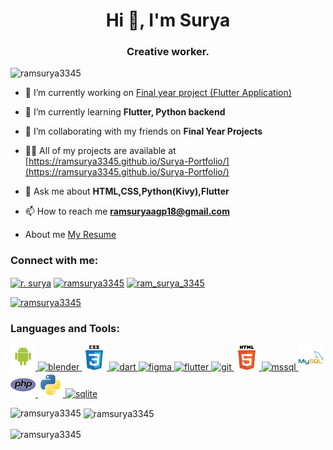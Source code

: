 <h1 align="center">Hi 👋, I'm Surya</h1>
<h3 align="center">Creative worker.</h3>

<p align="left"> <img src="https://komarev.com/ghpvc/?username=ramsurya3345&label=Profile%20views&color=0e75b6&style=flat" alt="ramsurya3345" /> </p>



- 🔭 I’m currently working on [Final year project (Flutter Application)](https://github.com/Ramsurya3345/Staff-Tasks-Management-App-using-AI)

- 🌱 I’m currently learning **Flutter, Python backend**

- 👯 I’m collaborating with my friends on **Final Year Projects**

- 👨‍💻 All of my projects are available at [https://ramsurya3345.github.io/Surya-Portfolio/](https://ramsurya3345.github.io/Surya-Portfolio/)

- 💬 Ask me about **HTML,CSS,Python(Kivy),Flutter**

- 📫 How to reach me **ramsuryaagp18@gmail.com**
- About me <a href="https://drive.google.com/file/d/12L6cL0FCyDe1HTkYSxVTViXbN8hwdgXk/view?usp=sharing" target="blank">My Resume</a>

<h3 align="left">Connect with me:</h3>
<p align="left">
<a href="https://linkedin.com/in/r. surya" target="blank"><img align="center" src="https://raw.githubusercontent.com/rahuldkjain/github-profile-readme-generator/master/src/images/icons/Social/linked-in-alt.svg" alt="r. surya" height="30" width="40" /></a>
<a href="https://fb.com/ramsurya3345" target="blank"><img align="center" src="https://raw.githubusercontent.com/rahuldkjain/github-profile-readme-generator/master/src/images/icons/Social/facebook.svg" alt="ramsurya3345" height="30" width="40" /></a>
<a href="https://instagram.com/ram_surya_3345" target="blank"><img align="center" src="https://raw.githubusercontent.com/rahuldkjain/github-profile-readme-generator/master/src/images/icons/Social/instagram.svg" alt="ram_surya_3345" height="30" width="40" /></a>
</p>
<p align="left"> <a href="https://github.com/ryo-ma/github-profile-trophy"><img src="https://github-profile-trophy.vercel.app/?username=ramsurya3345" alt="ramsurya3345" /></a> </p>
<h3 align="left">Languages and Tools:</h3>
<p align="left"> <a href="https://developer.android.com" target="_blank" rel="noreferrer"> <img src="https://raw.githubusercontent.com/devicons/devicon/master/icons/android/android-original-wordmark.svg" alt="android" width="40" height="40"/> </a> <a href="https://www.blender.org/" target="_blank" rel="noreferrer"> <img src="https://download.blender.org/branding/community/blender_community_badge_white.svg" alt="blender" width="40" height="40"/> </a> <a href="https://www.w3schools.com/css/" target="_blank" rel="noreferrer"> <img src="https://raw.githubusercontent.com/devicons/devicon/master/icons/css3/css3-original-wordmark.svg" alt="css3" width="40" height="40"/> </a> <a href="https://dart.dev" target="_blank" rel="noreferrer"> <img src="https://www.vectorlogo.zone/logos/dartlang/dartlang-icon.svg" alt="dart" width="40" height="40"/> </a> <a href="https://www.figma.com/" target="_blank" rel="noreferrer"> <img src="https://www.vectorlogo.zone/logos/figma/figma-icon.svg" alt="figma" width="40" height="40"/> </a> <a href="https://flutter.dev" target="_blank" rel="noreferrer"> <img src="https://www.vectorlogo.zone/logos/flutterio/flutterio-icon.svg" alt="flutter" width="40" height="40"/> </a> <a href="https://git-scm.com/" target="_blank" rel="noreferrer"> <img src="https://www.vectorlogo.zone/logos/git-scm/git-scm-icon.svg" alt="git" width="40" height="40"/> </a> <a href="https://www.w3.org/html/" target="_blank" rel="noreferrer"> <img src="https://raw.githubusercontent.com/devicons/devicon/master/icons/html5/html5-original-wordmark.svg" alt="html5" width="40" height="40"/> </a> <a href="https://www.microsoft.com/en-us/sql-server" target="_blank" rel="noreferrer"> <img src="https://www.svgrepo.com/show/303229/microsoft-sql-server-logo.svg" alt="mssql" width="40" height="40"/> </a> <a href="https://www.mysql.com/" target="_blank" rel="noreferrer"> <img src="https://raw.githubusercontent.com/devicons/devicon/master/icons/mysql/mysql-original-wordmark.svg" alt="mysql" width="40" height="40"/> </a> <a href="https://www.php.net" target="_blank" rel="noreferrer"> <img src="https://raw.githubusercontent.com/devicons/devicon/master/icons/php/php-original.svg" alt="php" width="40" height="40"/> </a> <a href="https://www.python.org" target="_blank" rel="noreferrer"> <img src="https://raw.githubusercontent.com/devicons/devicon/master/icons/python/python-original.svg" alt="python" width="40" height="40"/> </a> <a href="https://www.sqlite.org/" target="_blank" rel="noreferrer"> <img src="https://www.vectorlogo.zone/logos/sqlite/sqlite-icon.svg" alt="sqlite" width="40" height="40"/> </a> </p>

<p><img align="left" src="https://github-readme-stats.vercel.app/api/top-langs?username=ramsurya3345&show_icons=true&locale=en&layout=compact" alt="ramsurya3345" /></p>

<p>&nbsp;<img align="center" src="https://github-readme-stats.vercel.app/api?username=ramsurya3345&show_icons=true&locale=en" alt="ramsurya3345" /></p>

<p><img align="center" src="https://github-readme-streak-stats.herokuapp.com/?user=ramsurya3345&" alt="ramsurya3345" /></p>
